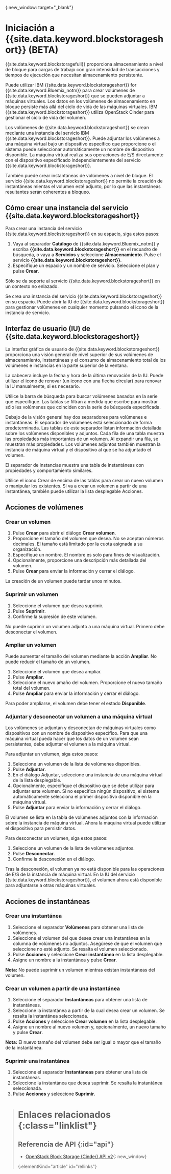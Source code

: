 {:new_window: target="_blank"} 

# Iniciación a {{site.data.keyword.blockstorageshort}} (BETA) 

{{site.data.keyword.blockstoragefull}} proporciona almacenamiento a nivel de bloque para cargas de trabajo con gran intensidad de transacciones y tiempos de ejecución que necesitan almacenamiento persistente.

Puede utilizar IBM {{site.data.keyword.blockstorageshort}} for {{site.data.keyword.Bluemix_notm}} para crear volúmenes de {{site.data.keyword.blockstorageshort}} que se pueden adjuntar a máquinas virtuales. Los datos en los volúmenes de almacenamiento en bloque persiste más allá del ciclo de vida de las máquinas virtuales. IBM {{site.data.keyword.blockstorageshort}} utiliza OpenStack Cinder para gestionar el ciclo de vida del volumen.

Los volúmenes de {{site.data.keyword.blockstorageshort}} se crean mediante una instancia del servicio IBM {{site.data.keyword.blockstorageshort}}. Puede adjuntar los volúmenes a una máquina virtual bajo un dispositivo específico que proporcione o el sistema puede seleccionar automáticamente un nombre de dispositivo disponible. La máquina virtual realiza sus operaciones de E/S directamente con el dispositivo especificado independientemente del servicio {{site.data.keyword.blockstorageshort}}.

También puede crear instantáneas de volúmenes a nivel de bloque. El servicio {{site.data.keyword.blockstorageshort}} no permite la creación de instantáneas mientas el volumen esté adjunto, por lo que las instantáneas resultantes serán coherentes a bloqueo. 

## Cómo crear una instancia del servicio {{site.data.keyword.blockstorageshort}}
Para crear una instancia del servicio {{site.data.keyword.blockstorageshort}} en su espacio, siga estos pasos:
 
1.	Vaya al separador **Catálogo** de {{site.data.keyword.Bluemix_notm}} y escriba **{{site.data.keyword.blockstorageshort}}** en el recuadro de búsqueda, o vaya a **Servicios** y seleccione **Almacenamiento**. Pulse el servicio **{{site.data.keyword.blockstorageshort}}**. 
2.	Especifique un espacio y un nombre de servicio. Seleccione el plan y pulse **Crear**.
 	
Sólo se da soporte al servicio {{site.data.keyword.blockstorageshort}} en un contexto no enlazado. 

Se crea una instancia del servicio {{site.data.keyword.blockstorageshort}} en su espacio. Puede abrir la IU de {{site.data.keyword.blockstorageshort}} para gestionar volúmenes en cualquier momento pulsando el icono de la instancia de servicio.

## Interfaz de usuario (IU) de {{site.data.keyword.blockstorageshort}}
La interfaz gráfica de usuario de {{site.data.keyword.blockstorageshort}} proporciona una visión general de nivel superior de sus volúmenes de almacenamiento, instantáneas y el consumo de almacenamiento total de los volúmenes e instancias en la parte superior de la ventana. 

La cabecera incluye la fecha y hora de la última renovación de la IU. Puede utilizar el icono de renovar (un icono con una flecha circular) para renovar la IU manualmente, si es necesario. 

Utilice la barra de búsqueda para buscar volúmenes basados en la serie que especifique. Las tablas se filtran a medida que escribe para mostrar sólo les volúmenes que coinciden con la serie de búsqueda especificada.

Debajo de la visión general hay dos separadores para volúmenes e instantáneas. El separador de volúmenes está seleccionado de forma predeterminada. Las tablas de este separador listan información detallada sobre los volúmenes disponibles y adjuntos. Cada fila de una tabla muestra las propiedades más importantes de un volumen. Al expandir una fila, se muestran más propiedades. Los volúmenes adjuntos también muestran la instancia de máquina virtual y el dispositivo al que se ha adjuntado el volumen. 

El separador de instancias muestra una tabla de instantáneas con propiedades y comportamiento similares. 

Utilice el icono Crear de encima de las tablas para crear un nuevo volumen o manipular los existentes. Si va a crear un volumen a partir de una instantánea, también puede utilizar la lista desplegable Acciones. 


## Acciones de volúmenes

### Crear un volumen

1.	Pulse **Crear** para abrir el diálogo **Crear volumen**.
2.	Proporcione el tamaño del volumen que desea. No se aceptan números decimales. El tamaño está limitado por la cuota asignada a su organización.
3.	Especifique un nombre. El nombre es solo para fines de visualización.
4.	Opcionalmente, proporcione una descripción más detallada del volumen. 
5.	Pulse **Crear** para enviar la información y cerrar el diálogo. 

La creación de un volumen puede tardar unos minutos. 

### Suprimir un volumen

1.	Seleccione el volumen que desea suprimir.
2.	Pulse **Suprimir**.
3.	Confirme la supresión de este volumen.

No puede suprimir un volumen adjunto a una máquina virtual. Primero debe desconectar el volumen.

### Ampliar un volumen
Puede aumentar el tamaño del volumen mediante la acción **Ampliar**. No puede reducir el tamaño de un volumen.

1.	Seleccione el volumen que desea ampliar.
2.	Pulse **Ampliar**.
3.	Seleccione el nuevo amaño del volumen. Proporcione el nuevo tamaño total del volumen.
4.	Pulse **Ampliar** para enviar la información y cerrar el diálogo. 

Para poder ampliarse, el volumen debe tener el estado **Disponible**. 

### Adjuntar y desconectar un volumen a una máquina virtual
Los volúmenes se adjuntan y desconectan de máquinas virtuales como dispositivos con un nombre de dispositivo específico. Para que una máquina virtual pueda hacer que los datos de un volumen sean persistentes, debe adjuntar el volumen a la máquina virtual.

Para adjuntar un volumen, siga estos pasos: 

1.	Seleccione un volumen de la lista de volúmenes disponibles.
2.	Pulse **Adjuntar**.
3.	En el diálogo Adjuntar, seleccione una instancia de una máquina virtual de la lista desplegable. 
4.	Opcionalmente, especifique el dispositivo que se debe utilizar para adjuntar este volumen. Si no especifica ningún dispositivo, el sistema automáticamente selecciona el primer dispositivo disponible en la máquina virtual.
5.	Pulse **Adjuntar** para enviar la información y cerrar el diálogo.

El volumen se lista en la tabla de volúmenes adjuntos con la información sobre la instancia de máquina virtual. 
Ahora la máquina virtual puede utilizar el dispositivo para persistir datos. 

Para desconectar un volumen, siga estos pasos: 

1.	Seleccione un volumen de la lista de volúmenes adjuntos. 
2.	Pulse **Desconectar**.
3.	Confirme la desconexión en el diálogo. 

Tras la desconexión, el volumen ya no está disponible para las operaciones de E/S de la instancia de máquina virtual. En la IU del servicio {{site.data.keyword.blockstorageshort}}, el volumen ahora está disponible para adjuntarse a otras máquinas virtuales.

## Acciones de instantáneas

### Crear una instantánea

1.	Seleccione el separador **Volúmenes** para obtener una lista de volúmenes.
2.	Seleccione el volumen del que desea crear una instantánea en la columna de volúmenes no adjuntos. Asegúrese de que el volumen que seleccione no esté adjunto. Se resalta el volumen seleccionado. 
3.	Pulse **Acciones** y seleccione **Crear instantánea** en la lista desplegable.
4.	Asigne un nombre a la instantánea y pulse **Crear**.

**Nota:** No puede suprimir un volumen mientras existan instantáneas del volumen. 

### Crear un volumen a partir de una instantánea

1.	Seleccione el separador **Instantáneas** para obtener una lista de instantáneas.
2.	Seleccione la instantánea a partir de la cual desea crear un volumen. Se resalta la instantánea seleccionada.
3.	Pulse **Acciones** y seleccione **Crear volumen** en la lista desplegable.
4.	Asigne un nombre al nuevo volumen y, opcionalmente, un nuevo tamaño y pulse **Crear**. 

**Nota:** El nuevo tamaño del volumen debe ser igual o mayor que el tamaño de la instantánea. 

### Suprimir una instantánea

1.	Seleccione el separador **Instantáneas** para obtener una lista de instantáneas.
2.	Seleccione la instantánea que desea suprimir. Se resalta la instantánea seleccionada.
3.	Pulse **Acciones** y seleccione **Suprimir**. 



># Enlaces relacionados {:class="linklist"}
>## Referencia de API {:id="api"}
>* [OpenStack Block Storage (Cinder) API v2](http://developer.openstack.org/api-ref-blockstorage-v2.html){: new_window}
>
>{:elementKind="article" id="rellinks"}
